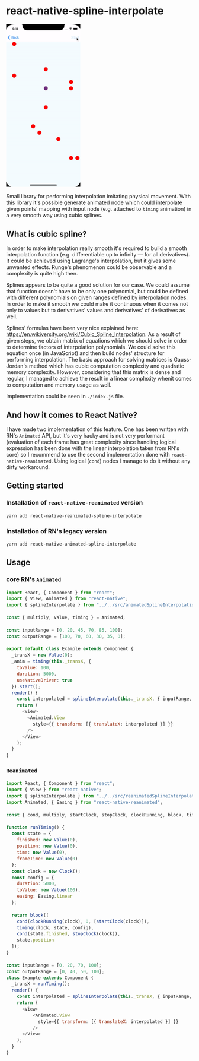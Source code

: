 # react-native-spline-interpolate

<img src="gifs/reanimated.gif" width="200" />&nbsp;&nbsp;&nbsp;&nbsp;

Small library for performing interpolation imitating physical movement. With this library it's possible generate animated node which could interpolate given points' mapping with input node (e.g. attached to `timing` animation) in a very smooth way using cubic splines.

## What is cubic spline?

In order to make interpolation really smooth it's required to build a smooth interpolation function (e.g. differentiable up to infinity — for all derivatives). It could be achieved using Lagrange's interpolation, but it gives some unwanted effects. Runge's phenomenon could be observable and a complexity is quite high then.

Splines appears to be quite a good solution for our case. We could assume that function doesn't have to be only one polynomial, but could be defined with different polynomials on given ranges defined by interpolation nodes. In order to make it smooth we could make it continuous when it comes not only to values but to derivatives' values and derivatives' of derivatives as well.

Splines' formulas have been very nice explained here: https://en.wikiversity.org/wiki/Cubic_Spline_Interpolation. As a result of given steps, we obtain matrix of equations which we should solve in order to determine factors of interpolation polynomials.
We could solve this equation once (in JavaScript) and then build nodes' structure for performing interpolation. The basic approach for solving matrices is Gauss-Jordan's method which has cubic computation complexity and quadratic memory complexity. However, considering that this matrix is dense and regular, I managed to achieve the result in a linear complexity whenit comes to computation and memory usage as well.

Implementation could be seen in `./index.js` file.

## And how it comes to React Native?

I have made two implementation of this feature. One has been written with RN's `Animated` API, but it's very hacky and is not very performant (evaluation of each frame has great complexity since handling logical expression has been done with the linear interpolation taken from RN's core) so I recommend to use the second implementation done with `react-native-reanimated`. Using logical (`cond`) nodes I manage to do it without any dirty workaround.

## Getting started

### Installation of `react-native-reanimated` version
```bash
yarn add react-native-reanimated-spline-interpolate
```

### Installation of RN's legacy version
```bash
yarn add react-native-animated-spline-interpolate
```

## Usage
### core RN's `Animated`
```javascript
import React, { Component } from "react";
import { View, Animated } from "react-native";
import { splineInterpolate } from "../../src/animatedSplineInterpolation";

const { multiply, Value, timing } = Animated;

const inputRange = [0, 20, 45, 70, 85, 100];
const outputRange = [100, 70, 60, 30, 35, 0];

export default class Example extends Component {
  _transX = new Value(0);
  _anim = timing(this._transX, {
    toValue: 100,
    duration: 5000,
    useNativeDriver: true
  }).start();
  render() {
    const interpolated = splineInterpolate(this._transX, { inputRange, outputRange });
    return (
      <View>
        <Animated.View
          style={{ transform: [{ translateX: interpolated }] }}
        />
      </View>
    );
  }
}

```

### `Reanimated`
```javascript
import React, { Component } from "react";
import { View } from "react-native";
import { splineInterpolate } from "../../src/reanimatedSplineInterpolation";
import Animated, { Easing } from "react-native-reanimated";

const { cond, multiply, startClock, stopClock, clockRunning, block, timing, Value, Clock } = Animated;

function runTiming() {
  const state = {
    finished: new Value(0),
    position: new Value(0),
    time: new Value(0),
    frameTime: new Value(0)
  };
  const clock = new Clock();
  const config = {
    duration: 5000,
    toValue: new Value(100),
    easing: Easing.linear
  };

  return block([
    cond(clockRunning(clock), 0, [startClock(clock)]),
    timing(clock, state, config),
    cond(state.finished, stopClock(clock)),
    state.position
  ]);
}

const inputRange = [0, 20, 70, 100];
const outputRange = [0, 40, 50, 100];
class Example extends Component {
  _transX = runTiming();
  render() {
    const interpolated = splineInterpolate(this._transX, { inputRange, outputRange });
    return (
      <View>
          <Animated.View
            style={{ transform: [{ translateX: interpolated }] }}
          />
      </View>
    );
  }
}
```




